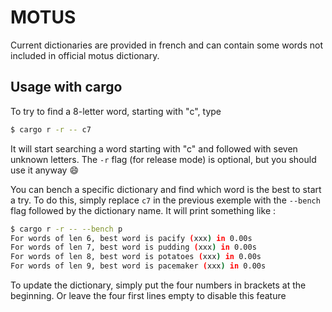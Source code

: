 # MOTUS

Current dictionaries are provided in french and can contain some words not included in official motus dictionary.

## Usage with cargo

To try to find a 8-letter word, starting with "c", type

```sh
$ cargo r -r -- c7
```

It will start searching a word starting with "c" and followed with seven unknown letters.
The `-r` flag (for release mode) is optional, but you should use it anyway :smile:

You can bench a specific dictionary and find which word is the best to start a try.
To do this, simply replace `c7` in the previous exemple with the `--bench` flag followed by the dictionary name.
It will print something like :

```sh
$ cargo r -r -- --bench p
For words of len 6, best word is pacify (xxx) in 0.00s
For words of len 7, best word is pudding (xxx) in 0.00s
For words of len 8, best word is potatoes (xxx) in 0.00s
For words of len 9, best word is pacemaker (xxx) in 0.00s
```

To update the dictionary, simply put the four numbers in brackets at the beginning.
Or leave the four first lines empty to disable this feature
